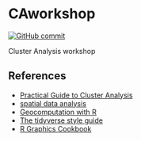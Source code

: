 CAworkshop
================

[![GitHub
commit](https://img.shields.io/github/last-commit/fernandoprudencio/CAworkshop)](https://github.com/fernandoprudencio/CAworkshop/commits/master)

Cluster Analysis workshop

## References
- [Practical Guide to Cluster Analysis](https://drive.google.com/file/d/1HmyFsgibUbxDuFMlWSxR_N_IZU_yr6FY/view?usp=sharing)
- [spatial data analysis](https://drive.google.com/file/d/1udY0C7E6zD5HWBljFaaWWIEaTPRT0Sf9/view?usp=sharing)
- [Geocomputation with R](https://geocompr.robinlovelace.net/)
- [The tidyverse style guide](https://style.tidyverse.org/)
- [R Graphics Cookbook](https://drive.google.com/file/d/1oMptbOaCQ5YYTHjVT-AKv2XL2WKVDxHF/view?usp=sharing)

